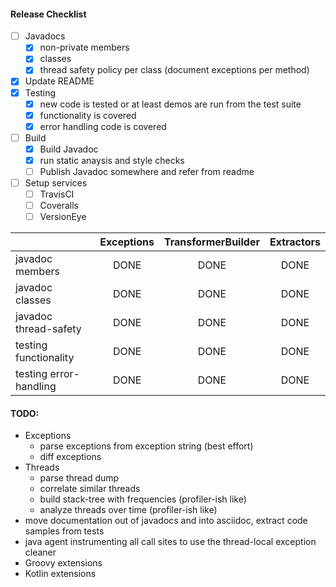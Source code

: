 #### Release Checklist
*[ ] Javadocs 
    *[x] non-private members
    *[x] classes
    *[x] thread safety policy per class (document exceptions per method)
*[x] Update README
*[x] Testing
    *[x] new code is tested or at least demos are run from the test suite 
    *[x] functionality is covered
    *[x] error handling code is covered 
*[ ] Build
    *[x] Build Javadoc
    *[x] run static anaysis and style checks
    *[ ] Publish Javadoc somewhere and refer from readme
*[ ] Setup services
    *[ ] TravisCI
    *[ ] Coveralls
    *[ ] VersionEye

|                       | Exceptions | TransformerBuilder | Extractors 
|-----------------------|:---:|:---:|:---:
| javadoc members       | DONE| DONE| DONE 
| javadoc classes       | DONE| DONE| DONE 
| javadoc thread-safety | DONE| DONE| DONE 
| testing functionality | DONE| DONE| DONE  
| testing error-handling| DONE| DONE| DONE 
    
#### TODO: 
- Exceptions
    - parse exceptions from exception string (best effort)
    - diff exceptions
- Threads
    - parse thread dump
    - correlate similar threads    
    - build stack-tree with frequencies (profiler-ish like)
    - analyze threads over time (profiler-ish like)
- move documentation out of javadocs and into asciidoc, extract code samples from tests
- java agent instrumenting all call sites to use the thread-local exception cleaner
- Groovy extensions
- Kotlin extensions